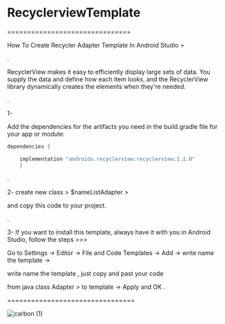 # RecyclerviewTemplate
===============================

How To Create Recycler Adapter Template In Android Studio >

.

RecyclerView makes it easy to efficiently display large sets of data. You supply the data and define how each item looks, and the RecyclerView library dynamically creates the elements when they're needed.

.

1-

Add the dependencies for the artifacts you need in the build.gradle file for your app or module:

```gradle
dependencies {

    implementation "androidx.recyclerview:recyclerview:1.1.0" 
    }
```
.

2- create new class > $nameListAdapter >

and copy this code to your project.

.

3- If you want to install this template, always have it with you in Android Studio, follow the steps >>>

Go to Settings -> Editor -> File and Code Templates -> Add -> write name the template -> 

write name the template , just copy and past your code 

 from java class Adapter > to template -> Apply and OK .


================================

![carbon (1)](https://user-images.githubusercontent.com/51374446/110446861-4be44e00-80c8-11eb-9837-0f114dd72e12.png)
